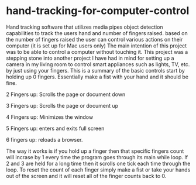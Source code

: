 # hand-tracking-for-computer-control
Hand tracking software that utilizes media pipes object detection capabilities to track the users hand and number of fingers raised. based on the number of fingers raised the user can control various actions on their computer (it is set up for Mac users only)
The main intention of this project was to be able to control a computer without touching it. This project was a stepping stone into another project I have had in mind for setting up a camera in my living room to control smart appliances such as lights, TV, etc. by just using your fingers. 
This is a summary of the basic controls
start by holding up 0 fingers. Essentially make a fist with your hand and it should be fine. 

2 Fingers up: Scrolls the page or document down

3 Fingers up: Scrolls the page or document up

4 Fingers up: Minimizes the window

5 Fingers up: enters and exits full screen

6 fingers up: reloads a browser. 

The way it works is if you hold up a finger then that specific fingers count will incrase by 1 every time the program goes through its main while loop. If 2 and 3 are held for a long time then it scrolls one tick each time through the loop. To reset the count of each finger simply make a fist or take your hands out of the screen and it will reset all of the finger counts back to 0. 

